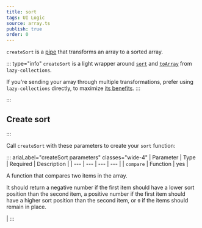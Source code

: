 ```yaml
---
title: sort
tags: UI Logic
source: array.ts
publish: true
order: 0
---
```


`createSort` is a [pipe](/docs/logic/pipes-overview) that transforms an array to a sorted array.

::: type="info"
`createSort` is a light wrapper around [`sort`](https://github.com/RobinMalfait/lazy-collections#sort) and [`toArray`](https://github.com/RobinMalfait/lazy-collections#toarray) from `lazy-collections`.

If you're sending your array through multiple transformations, prefer using `lazy-collections` directly, to maximize [its benefits](https://alexvipond.dev/blog/im-obsessed-with-lazy-collections).
:::


:::
## Create sort
:::

Call `createSort` with these parameters to create your `sort` function:

::: ariaLabel="createSort parameters" classes="wide-4"
| Parameter | Type | Required | Description |
| --- | --- | --- | --- |
| `compare` | Function | yes | <p>A function that compares two items in the array.</p><p>It should return a negative number if the first item should have a lower sort position than the second item, a positive number if the first item should have a higher sort position than the second item, or `0` if the items should remain in place.</p> |
:::

